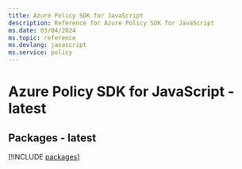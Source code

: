```yaml
---
title: Azure Policy SDK for JavaScript
description: Reference for Azure Policy SDK for JavaScript
ms.date: 03/04/2024
ms.topic: reference
ms.devlang: javascript
ms.service: policy
---
```

# Azure Policy SDK for JavaScript - latest
## Packages - latest
[!INCLUDE [packages](policy-index.md)]